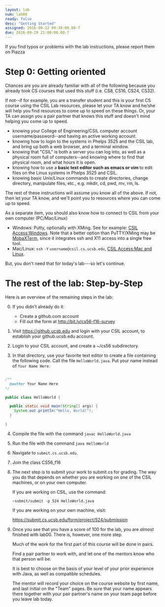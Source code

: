 ```yaml
---
layout: lab
num: lab00
ready: false
desc: "Getting Started"
assigned: 2016-09-22 09:30:00.00-7
due: 2016-09-29 21:00:00.00-7
---
```



If you find typos or problems with the lab instructions, please report them on Piazza

Step 0: Getting oriented
========================

Chances are you are already familiar with all of the following because you already took CS courses that used this stuff (i.e. CS8, CS16, CS24, CS32).

If not--if for example, you are a transfer student and this is your first CS course using the CSIL Lab resources, please let your TA know and he/she will help you find resources to come up to speed on these things. Or, your TA can assign you a pair partner that knows this stuff and doesn't mind helping you come up to speed.

-   knowing your College of Engineering/CSIL computer account username/password--and having an active working account.
-   knowing how to login to the systems in Phelps 3525 and the CSIL lab, and bring up both a web browser, and a terminal window.
-   knowing that "CSIL" is both a server you can log into, as well as a physical room full of computers--and knowing where to find that physical room, and what hours it is open.
-   knowing how to use a **basic text editor such as emacs or vim** to edit files on the Linux systems in Phelps 3525 and CSIL.
-   knowing basic Unix/Linux commands to create directories, change directory, manipulate files, etc., e.g. mkdir, cd, pwd, mv, rm, ls.

The rest of these instructions will assume you know all of the above. If not, then let your TA know, and we'll point you to resources where you can come up to speed.


As a separate item, you should also know how to connect to CSIL from your own computer (PC/Mac/Linux)

-   Windows: Putty, optionally with XMing. See for example: [CSIL Access:Windows](https://foo.cs.ucsb.edu/56wiki/index.php/CSIL_Access:Windows).   Note that a better option than PuTTY/XMing may be [MobaXTerm](http://mobaxterm.mobatek.net/), since it integrates ssh and X11 access into a single free tool.
-   Mac/Linux: `ssh` `-Y` `username@csil.cs.ucsb.edu`, [CSIL Access:Mac and Linux](https://foo.cs.ucsb.edu/56wiki/index.php/CSIL_Access:Mac_and_Linux).

But, you don't need that for today's lab---so let's continue.

The rest of the lab: Step-by-Step
=================================


Here is an overview of the remaining steps in the lab:

0. If you didn't already do it:
    - Create a github.com account
    - Fill out the form at <http://bit.ly/cs56-f16-survey>
1. Visit <https://github.ucsb.edu> and login with your CSIL account, to establish your github.ucsb.edu account.

2. Login to your CSIL account, and create a ~/cs56 subdirectory.

3. In that directory, use your favorite text editor to create a file containing
 the following code.  Call the file `HelloWorld.java`.  Put your name instead of `Your Name Here`.

```java

/**
  @author Your Name Here
*/

public class HelloWorld {

  public static void main(String[] args) {
    System.out.println("Hello, World!");
  }

}
```

4. Compile the file with the command `javac HelloWorld.java`

5. Run the file with the command `java HelloWorld`

6. Navigate to `submit.cs.ucsb.edu`.   

7. Join the class CS56_f16 

8. The next step is to submit your work to submit.cs for grading.  The way
   you do that depends on whether you are working on one of the CSIL machines,
   or on your own computer.   

   If you are working on CSIL, use the command:

   ```
   ~submit/submit -p 524 HelloWorld.java
   ```

   If you are working on your own machine, visit: 

   <https://submit.cs.ucsb.edu/form/project/524/submission>

9. Once you see that you have a score of 100 for the lab, you are *almost*
   finished with lab00.  There is, however, one more step.

   Much of the work for the first part of this course will be done in pairs.
   
   Find a pair partner to work with, and let one of the
   mentors know who that person will be.
   
   It is best to choose on the basis of your level of your prior experience with Java, as well as
   compatible schedules.

   The mentor will record your choice on the course website by
   first name, and last initial on the "Team" pages.   Be sure that your name appears there
   together with your pair partner's name on your team page before you leave lab today.
   
